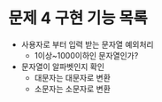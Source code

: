# 문제 4 구현 기능 목록

- 사용자로 부터 입력 받는 문자열 예외처리
  - 1이상~1000이하인 문자열인가?
- 문자열이 알파벳인지 확인
  - 대문자는 대문자로 변환
  - 소문자는 소문자로 변환

